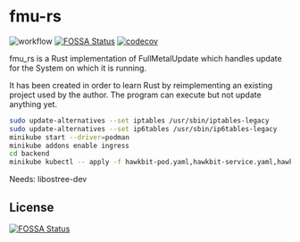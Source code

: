 # fmu-rs
![workflow](https://github.com/avrabe/fmu-rs/actions/workflows/rust.yml/badge.svg)
[![FOSSA Status](https://app.fossa.com/api/projects/git%2Bgithub.com%2Favrabe%2Ffmu-rs.svg?type=shield)](https://app.fossa.com/projects/git%2Bgithub.com%2Favrabe%2Ffmu-rs?ref=badge_shield)
[![codecov](https://codecov.io/gh/avrabe/fmu-rs/branch/main/graph/badge.svg?token=bqz07qp5a3)](https://codecov.io/gh/avrabe/fmu-rs)


fmu_rs is a Rust implementation of FullMetalUpdate which handles update for the System on which it is running.

It has been created in order to learn Rust by reimplementing an existing project used by the author.
The program can execute but not update anything yet.

```bash
sudo update-alternatives --set iptables /usr/sbin/iptables-legacy
sudo update-alternatives --set ip6tables /usr/sbin/ip6tables-legacy
minikube start --driver=podman
minikube addons enable ingress
cd backend
minikube kubectl -- apply -f hawkbit-pod.yaml,hawkbit-service.yaml,hawknet-networkpolicy.yaml,mysql-pod.yaml,mysql-service.yaml,rabbitmq-pod.yaml,rabbitmq-service.yaml


```

Needs:
libostree-dev
## License
[![FOSSA Status](https://app.fossa.com/api/projects/git%2Bgithub.com%2Favrabe%2Ffmu-rs.svg?type=large)](https://app.fossa.com/projects/git%2Bgithub.com%2Favrabe%2Ffmu-rs?ref=badge_large)